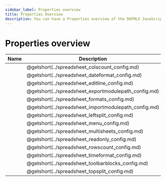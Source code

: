 ```yaml
---
sidebar_label: Properties overview
title: Properties Overview
description: You can have a Properties overview of the DHTMLX JavaScript Spreadsheet library in the documentation. Browse developer guides and API reference, try out code examples and live demos, and download a free 30-day evaluation version of DHTMLX Spreadsheet.
---
```


# Properties overview

| Name                                          | Description                                          |
| --------------------------------------------- | ---------------------------------------------------- |
| [](../spreadsheet_colscount_config.md)        | @getshort(../spreadsheet_colscount_config.md)        |
| [](../spreadsheet_dateformat_config.md)       | @getshort(../spreadsheet_dateformat_config.md)       |
| [](../spreadsheet_editline_config.md)         | @getshort(../spreadsheet_editline_config.md)         |
| [](../spreadsheet_exportmodulepath_config.md) | @getshort(../spreadsheet_exportmodulepath_config.md) |
| [](../spreadsheet_formats_config.md)          | @getshort(../spreadsheet_formats_config.md)          |
| [](../spreadsheet_importmodulepath_config.md) | @getshort(../spreadsheet_importmodulepath_config.md) |
| [](../spreadsheet_leftsplit_config.md)        | @getshort(../spreadsheet_leftsplit_config.md)        |
| [](../spreadsheet_menu_config.md)             | @getshort(../spreadsheet_menu_config.md)             |
| [](../spreadsheet_multisheets_config.md)      | @getshort(../spreadsheet_multisheets_config.md)      |
| [](../spreadsheet_readonly_config.md)         | @getshort(../spreadsheet_readonly_config.md)         |
| [](../spreadsheet_rowscount_config.md)        | @getshort(../spreadsheet_rowscount_config.md)        |
| [](../spreadsheet_timeformat_config.md)       | @getshort(../spreadsheet_timeformat_config.md)       |
| [](../spreadsheet_toolbarblocks_config.md)    | @getshort(../spreadsheet_toolbarblocks_config.md)    |
| [](../spreadsheet_topsplit_config.md)         | @getshort(../spreadsheet_topsplit_config.md)         |
